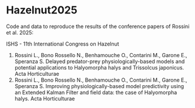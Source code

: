 # Hazelnut2025
Code and data to reproduce the results of the conference papers of Rossini et al. 2025:

ISHS - 11th International Congress on Hazelnut

1. Rossini L., Bono Rossello N., Benhamouche O., Contarini M., Garone E., Speranza S. Delayed predator-prey physiologically-based models and potential applications to Halyomorpha halys and Trissolcus japonicus. Acta Horticulturae
2. Rossini L., Bono Rossello N., Benhamouche O., Contarini M., Garone E., Speranza S. Improving physiologically-based model predictivity using an Extended Kalman Filter and field data: the case of Halyomorpha halys. Acta Horticulturae
